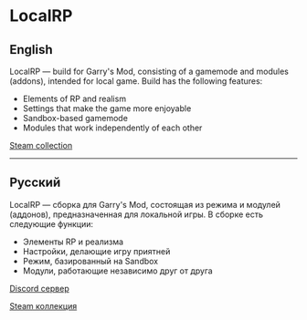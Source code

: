 # LocalRP
English
-
LocalRP — build for Garry's Mod, consisting of a gamemode and modules (addons), intended for local game. Build has the following features:
- Elements of RP and realism
- Settings that make the game more enjoyable
- Sandbox-based gamemode
- Modules that work independently of each other

[Steam collection](https://steamcommunity.com/sharedfiles/filedetails/?id=2837278729)

---
Русский
-
LocalRP — сборка для Garry's Mod, состоящая из режима и модулей (аддонов), предназначенная для локальной игры. В сборке есть следующие функции:
- Элементы RP и реализма
- Настройки, делающие игру приятней
- Режим, базированный на Sandbox
- Модули, работающие независимо друг от друга

[Discord сервер](https://discord.gg/33Ut7rwu3x)

[Steam коллекция](https://steamcommunity.com/sharedfiles/filedetails/?id=2837278729)
